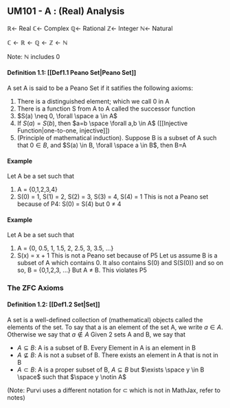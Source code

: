 ## UM101 - A : (Real) Analysis

$\mathbb{R} \leftarrow$ Real
$\mathbb{C} \leftarrow$ Complex
$\mathbb{Q} \leftarrow$ Rational
$\mathbb{Z} \leftarrow$ Integer
$\mathbb{N} \leftarrow$ Natural

$\mathbb{C} \leftarrow \mathbb{R} \leftarrow \mathbb{Q} \leftarrow \mathbb{Z} \leftarrow \mathbb{N}$

Note: $\mathbb{N}$ includes 0

#### Definition 1.1: [[Def1.1 Peano Set|Peano Set]]
A set A is said to be a Peano Set if it satifies the following axioms:
1. There is a distinguished element; which we call 0 in A
2. There is a function S from A to A called the successor function
3. $S(a) \neq 0, \forall \space a \in A$
4. If $S(a) = S(b)$, then $a=b \space \forall a,b \in A$ ([[Injective Function|one-to-one, injective]])
5. (Principle of mathematical induction). Suppose B is a subset of A such that $0 \in B$, and $S(a) \in B, \forall \space a \in B$, then B=A

#### Example
Let A be a set such that 
1. A = {0,1,2,3,4}
2. S(0) = 1, S(1) = 2, S(2) = 3, S(3) = 4, S(4)  = 1
This is not a Peano set because of P4:  S(0) = S(4) but 0 $\neq$ 4

#### Example
Let A be a set such that
1. A = {0, 0.5, 1, 1.5, 2, 2.5, 3, 3.5, ...}
2. S(x) = x + 1
This is not a Peano set because of P5
Let us assume B is a subset of A which contains 0. It also contains S(0) and S(S(0)) and so on
so, B = {0,1,2,3, ...}
But A $\neq$ B. This violates P5 

### The ZFC Axioms

#### Definition 1.2: [[Def1.2 Set|Set]]
A set is a well-defined collection of (mathematical) objects called the elements of the set. To say that a is an element of the set A, we write $a \in A$. Otherwise we say that $a \notin A$ 
Given 2 sets A and B, we say that
* $A \subseteq B$: A is a subset of B. Every Element in A is an element in B
* $A \not\subseteq B$: A is not a subset of B. There exists an element in A that is not in B
* $A \subset B$: A is a proper subset of B, $A \subseteq B$ but $\exists \space y \in B \space$ such that $\space y \notin A$   

(Note: Purvi uses a different notation for $\subset$ which is not in MathJax, refer to notes)

